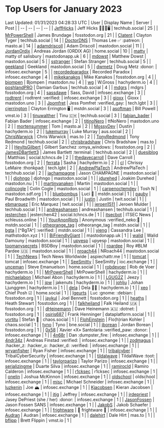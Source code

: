 # Top Users for January 2023
Last Updated: 01/31/2023 04:28:33 UTC
| User | Display Name | Server | Post |
| -- | -- | -- | -- |
| [JeffHicks](https://techhub.social/@JeffHicks) | Jeff Hicks 🐶🎼🍷🖥️ | techhub.social | 25 |
| [MrPowerShell](https://fosstodon.org/@MrPowerShell) | James Brundage | fosstodon.org | 21 |
| [Clatent](https://techhub.social/@Clatent) | Clayton Tyger | techhub.social | 14 |
| [DoctorDNS](https://masto.ai/@DoctorDNS) | Thomas Lee ✅ :patreon: | masto.ai | 14 |
| [adamdriscoll](https://mastodon.social/@adamdriscoll) | Adam Driscoll | mastodon.social | 11 |
| [JordanOrdix](https://home.social/@JordanOrdix) | Andreas Jordan (ORDIX AG) | home.social | 10 |
| [matty](https://mastodonapp.uk/@matty) | matty of salisbury | mastodonapp.uk | 6 |
| [mdowst](https://mastodon.social/@mdowst) | Matthew Dowst | mastodon.social | 5 |
| [sstranger](https://techhub.social/@sstranger) | Stefan Stranger | techhub.social | 5 |
| [geekland](https://mastodon.social/@geekland) | Geekland | mastodon.social | 5 |
| [dwmetz](https://infosec.exchange/@dwmetz) | Doug Metz :donor: | infosec.exchange | 5 |
| [recordedparadox](https://infosec.exchange/@recordedparadox) | Recorded Paradox | infosec.exchange | 4 |
| [mikekanakos](https://fosstodon.org/@mikekanakos) | Mike Kanakos | fosstodon.org | 4 |
| [bjompen](https://mastodon.nu/@bjompen) | Bjompen | mastodon.nu | 4 |
| [wg](https://hachyderm.io/@wg) | W.Gross | hachyderm.io | 4 |
| [poshlandPRO](https://techhub.social/@poshlandPRO) | Damian Garbus | techhub.social | 4 |
| [mdgrs](https://fosstodon.org/@mdgrs) | mdgrs | fosstodon.org | 4 |
| [sassdawe](https://infosec.exchange/@sassdawe) | Sass, David | infosec.exchange | 3 |
| [rodtrent](https://infosec.exchange/@rodtrent) | rodtrent :verified: | infosec.exchange | 3 |
| [gioxx](https://mastodon.uno/@gioxx) | Gioxx | mastodon.uno | 3 |
| [Jpomfret](https://tech.lgbt/@Jpomfret) | Jess Pomfret :verified_gay: | tech.lgbt | 3 |
| [cjerrington](https://mstdn.social/@cjerrington) | Clayton Errington 🖥️ | mstdn.social | 3 |
| [asoftman](https://vmst.io/@asoftman) | Bill Powell | vmst.io | 3 |
| [tinuwalther](https://techhub.social/@tinuwalther) | Tinu 🇨🇭 | techhub.social | 3 |
| [fabian_bader](https://infosec.exchange/@fabian_bader) | Fabian Bader | infosec.exchange | 2 |
| [titinoNero](https://mastodon.uno/@titinoNero) | ttNoNero | mastodon.uno | 2 |
| [mortensummer](https://masto.ai/@mortensummer) | Tom | masto.ai | 2 |
| [MossyDev](https://hachyderm.io/@MossyDev) | Dustin | hachyderm.io | 2 |
| [lukemurray](https://aus.social/@lukemurray) | Luke Murray | aus.social | 2 |
| [ChrisWarwick](https://mas.to/@ChrisWarwick) | Chris Warwick | mas.to | 2 |
| [TonyRedmond](https://techhub.social/@TonyRedmond) | Tony Redmond | techhub.social | 2 |
| [chrisbradshaw](https://mas.to/@chrisbradshaw) | Chris Bradshaw | mas.to | 2 |
| [HeyItsGilbert](https://fosstodon.org/@HeyItsGilbert) | Gilbert Sanchez :omya_windows: | fosstodon.org | 2 |
| [JamesDBartlett3](https://techhub.social/@JamesDBartlett3) | James Bartlett :terminal: | techhub.social | 2 |
| [duesiblog](https://social.tchncs.de/@duesiblog) | Matthias | social.tchncs.de | 2 |
| [thedavecarroll](https://fosstodon.org/@thedavecarroll) | Dave Carroll | fosstodon.org | 2 |
| [ferrata](https://hachyderm.io/@ferrata) | Sasha | hachyderm.io | 2 |
| [cl](https://tech.lgbt/@cl) | Chrissy LeMaire :thonkpad: | tech.lgbt | 2 |
| [AndrewPlaTech](https://techhub.social/@AndrewPlaTech) | AndrewPlaTech | techhub.social | 2 |
| [jachampagne](https://mastodon.social/@jachampagne) | Jason CHAMPAGNE | mastodon.social | 1 |
| [djohngo](https://mastodon.social/@djohngo) | djohngo | mastodon.social | 1 |
| [jdurehed](https://mastodon.nu/@jdurehed) | Joakim Durehed | mastodon.nu | 1 |
| [martinvanaken](https://mastodon.social/@martinvanaken) | Martin | mastodon.social | 1 |
| [colincogle](https://mastodon.social/@colincogle) | Colin Cogle | mastodon.social | 1 |
| [carpenoctemdev](https://mastodon.sdf.org/@carpenoctemdev) | Tosh N | mastodon.sdf.org | 1 |
| [bluebombus](https://mstdn.social/@bluebombus) | Luci 🐝 | mstdn.social | 1 |
| [pauby](https://mastodon.social/@pauby) | Paul Broadwith | mastodon.social | 1 |
| [justin](https://twit.social/@justin) | Justin | twit.social | 1 |
| [ebmarquez](https://twit.social/@ebmarquez) | Eric Marquez | twit.social | 1 |
| [jeroen1511](https://techhub.social/@jeroen1511) | Jeroen Mulder | techhub.social | 1 |
| [andreashansen](https://techhub.social/@andreashansen) | andreashansen | techhub.social | 1 |
| [jesterchen](https://social.tchncs.de/@jesterchen) | jesterchen42 | social.tchncs.de | 1 |
| [itsecbot](https://schleuss.online/@itsecbot) | ITSEC News | schleuss.online | 1 |
| [YourAnonRiots](https://mstdn.social/@YourAnonRiots) | Anonymous :verified_neko:🏴 | mstdn.social | 1 |
| [otheorange_tag](https://mstdn.social/@otheorange_tag) | otheorange_tag | mstdn.social | 1 |
| [bgta](https://mstdn.social/@bgta) | [^BgTA^] :verified: | mstdn.social | 1 |
| [yieng](https://mathstodon.xyz/@yieng) | Cassandra Lee | mathstodon.xyz | 1 |
| [BiFriendlyGiant](https://mastodonapp.uk/@BiFriendlyGiant) |  | mastodonapp.uk | 1 |
| [walid](https://mastodon.social/@walid) | Walid Damouny | mastodon.social | 1 |
| [upyesp](https://mastodon.social/@upyesp) | upyesp | mastodon.social | 1 |
| [toomanysecrets](https://mastodon.social/@toomanysecrets) | BSDBoy | mastodon.social | 1 |
| [rpardee](https://mastodon.social/@rpardee) | Roy #BLM Pardee  🇺🇸 | mastodon.social | 1 |
| [nroach44](https://mastodon.social/@nroach44) | NRoach44 | mastodon.social | 1 |
| [TechNews](https://aspiechattr.me/@TechNews) | Tech News Worldwide | aspiechattr.me | 1 |
| [tomcat](https://infosec.exchange/@tomcat) | tomcat | infosec.exchange | 1 |
| [SeeSmitty](https://ioc.exchange/@SeeSmitty) | SeeSmitty | ioc.exchange | 1 |
| [unceman](https://home.social/@unceman) | Steve Emanuelson | home.social | 1 |
| [robdevoer](https://hachyderm.io/@robdevoer) | Rob de Voer | hachyderm.io | 1 |
| [MrPowerShell](https://hachyderm.io/@MrPowerShell) | MrPowerShell | hachyderm.io | 1 |
| [michaelabon](https://hachyderm.io/@michaelabon) | Michael Abon | hachyderm.io | 1 |
| [LGUG2Z](https://hachyderm.io/@LGUG2Z) | Jeezy | hachyderm.io | 1 |
| [jpw](https://hachyderm.io/@jpw) | jakenuts | hachyderm.io | 1 |
| [johlju](https://hachyderm.io/@johlju) | Johan Ljunggren | hachyderm.io | 1 |
| [dela](https://hachyderm.io/@dela) | Dela 🏳️‍🌈 | hachyderm.io | 1 |
| [xeo](https://home.social/@xeo) | Chief Posh ☑ | home.social | 1 |
| [lgeurts](https://fosstodon.org/@lgeurts) | Luc :gnome: :debian: | fosstodon.org | 1 |
| [jaykul](https://fosstodon.org/@jaykul) | Joel Bennett | fosstodon.org | 1 |
| [heaths](https://fosstodon.org/@heaths) | Heath Stewart | fosstodon.org | 1 |
| [falkheiland](https://fosstodon.org/@falkheiland) | Falk Heiland 🇺🇦 | fosstodon.org | 1 |
| [dHeinemann](https://fosstodon.org/@dHeinemann) | Dave Heinemann 🇦🇺 :dotnet: | fosstodon.org | 1 |
| [osiris687](https://dataplatform.social/@osiris687) | Frank Henninger | dataplatform.social | 1 |
| [vortitu](https://chaos.social/@vortitu) | Stefan 🦒 | chaos.social | 1 |
| [FlohEinstein](https://chaos.social/@FlohEinstein) | Flo(h)rian Kohler | chaos.social | 1 |
| [tyno](https://bne.social/@tyno) | Tyno | bne.social | 1 |
| [jborean](https://fosstodon.org/@jborean) | Jordan Borean | fosstodon.org | 1 |
| [0x58](https://infosec.exchange/@0x58) | Xavier «X» Santolaria :verified_paw: :donor: | infosec.exchange | 1 |
| [4n68r](https://infosec.exchange/@4n68r) | Dan :dumpster_fire: | infosec.exchange | 1 |
| [4ndr34z](https://infosec.exchange/@4ndr34z) | Andreas Finstad :verified: | infosec.exchange | 1 |
| [zodmagus](https://infosec.exchange/@zodmagus) | :hacker_z: :hacker_o: :hacker_d: :verified: | infosec.exchange | 1 |
| [wryanfisher](https://infosec.exchange/@wryanfisher) | Ryan Fisher | infosec.exchange | 1 |
| [tribalcyber](https://infosec.exchange/@tribalcyber) | TribalCyberSecurity | infosec.exchange | 1 |
| [tildalwave](https://infosec.exchange/@tildalwave) | TildalWave :toot: | infosec.exchange | 1 |
| [taylorparizo](https://infosec.exchange/@taylorparizo) | Taylor Parizo | infosec.exchange | 1 |
| [serializingme](https://infosec.exchange/@serializingme) | Duarte Silva | infosec.exchange | 1 |
| [ramirocld](https://infosec.exchange/@ramirocld) | Ramiro Calderon | infosec.exchange | 1 |
| [r1cksec](https://infosec.exchange/@r1cksec) | r1cksec | infosec.exchange | 1 |
| [onelin](https://infosec.exchange/@onelin) | Joshua McKinnon | infosec.exchange | 1 |
| [oldschool](https://infosec.exchange/@oldschool) | oldschool | infosec.exchange | 1 |
| [misc](https://infosec.exchange/@misc) | Michael Schneider | infosec.exchange | 1 |
| [luzkenin](https://infosec.exchange/@luzkenin) | Joe 🏔️ | infosec.exchange | 1 |
| [Kjacobsen](https://infosec.exchange/@Kjacobsen) | Kieran Jacobsen | infosec.exchange | 1 |
| [jtig](https://infosec.exchange/@jtig) | Jeffrey | infosec.exchange | 1 |
| [jrdepriest](https://infosec.exchange/@jrdepriest) | Jasey DePriest (she / her) :donor: | infosec.exchange | 1 |
| [JasonFossen](https://infosec.exchange/@JasonFossen) | Jason Fossen SANS | infosec.exchange | 1 |
| [JakobS](https://infosec.exchange/@JakobS) | Jakob Schaefer | infosec.exchange | 1 |
| [frightware](https://infosec.exchange/@frightware) | 👻 frightware 👻 | infosec.exchange | 1 |
| [Audran](https://infosec.exchange/@Audran) | Audran | infosec.exchange | 1 |
| [dalehirt](https://mas.to/@dalehirt) | Dale HIrt | mas.to | 1 |
| [bflipp](https://vmst.io/@bflipp) | Brett Flippin | vmst.io | 1 |
